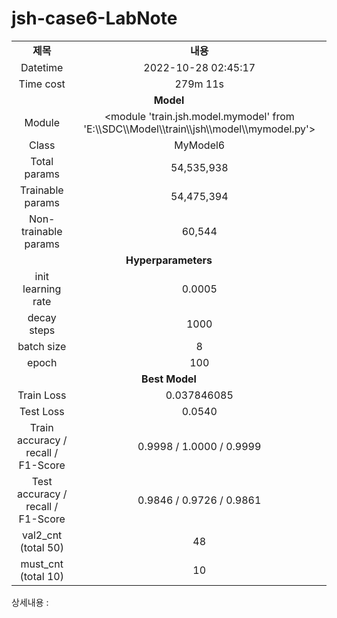 <h1 id="title">jsh-case6-LabNote</h1>
<table style="border: 2px; text-align:center;">
<tr style="font-weight: bold;, font-size: 30px;">
<td> 제목 </td>
<td> 내용 </td>
</tr>
<tr>
<td> Datetime </td>
<td id="date">2022-10-28 02:45:17</td>
</tr>
<tr>
<td> Time cost </td>
<td id="time-cost">279m 11s</td>
</tr>
<tr>
<td colspan="2" style="font-weight: bold;, font-size: 30px;"> Model </td>
</tr>
<tr>
<td> Module </td>
<td id="module">&lt;module 'train.jsh.model.mymodel' from 'E:\\SDC\\Model\\train\\jsh\\model\\mymodel.py'&gt;</td>
</tr>
<tr>
<td> Class </td>
<td id="class">MyModel6</td>
</tr>
<tr>
<td> Total params </td>
<td id="total-params">54,535,938</td>
</tr>
<tr>
<td> Trainable params </td>
<td id="trainable-params">54,475,394</td>
</tr>
<tr>
<td> Non-trainable params </td>
<td id="non-trainable-params">60,544</td>
</tr>
<tr>
<td colspan="2" style="font-weight: bold;, font-size: 30px;"> Hyperparameters </td>
</tr>
<tr>
<td> init learning rate </td>
<td id="init-lr">0.0005</td>
</tr>
<tr>
<td> decay steps </td>
<td id="decay-steps">1000</td>
</tr>
<tr>
<td> batch size </td>
<td id="batch-size">8</td>
</tr>
<tr>
<td> epoch </td>
<td id="epoch">100</td>
<tr>
<td colspan="2" style="font-weight: bold;, font-size: 30px;"> Best Model </td>
</tr>
<tr>
<td> Train Loss </td>
<td id="train-loss">0.037846085</td>
</tr>
<tr>
<td> Test Loss </td>
<td id="test-loss">0.0540</td>
</tr>
<tr>
<td> Train accuracy / recall / F1-Score </td>
<td id="train-score">0.9998 / 1.0000 / 0.9999</td>
</tr>
<tr>
<td> Test accuracy / recall / F1-Score </td>
<td id="test-score">0.9846 / 0.9726 / 0.9861</td>
</tr>
<tr>
<td> val2_cnt (total 50) </td>
<td id="val2-cnt">48</td>
</tr>
<tr>
<td> must_cnt (total 10) </td>
<td id="must-cnt">10</td>
</tr>
</tr></table>
<p>상세내용 : </p>